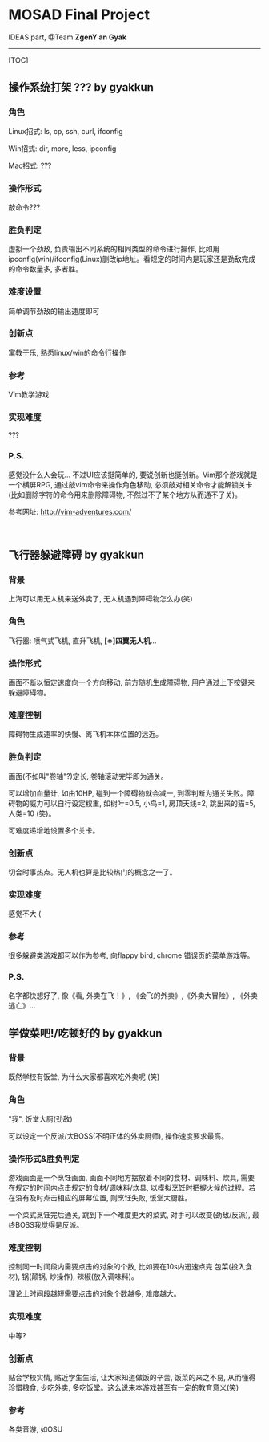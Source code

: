 # MOSAD Final Project

IDEAS part, @Team **ZgenY an Gyak**

----------------------------------------

[TOC]

## 操作系统打架 ??? 	by gyakkun

### 角色

Linux招式: ls, cp, ssh, curl, ifconfig

Win招式: dir, more, less, ipconfig

Mac招式: ???

### 操作形式

敲命令???

### 胜负判定

虚拟一个劲敌, 负责输出不同系统的相同类型的命令进行操作, 比如用ipconfig(win)/ifconfig(Linux)删改ip地址。看规定的时间内是玩家还是劲敌完成的命令数量多, 多者胜。

### 难度设置

简单调节劲敌的输出速度即可

### 创新点

寓教于乐, 熟悉linux/win的命令行操作

### 参考

Vim教学游戏

### 实现难度

???

### P.S. 

感觉没什么人会玩... 不过UI应该挺简单的, 要说创新也挺创新。Vim那个游戏就是一个横屏RPG, 通过敲vim命令来操作角色移动, 必须敲对相关命令才能解锁关卡(比如删除字符的命令用来删除障碍物, 不然过不了某个地方从而通不了关)。

参考网址: http://vim-adventures.com/

​	

## 飞行器躲避障碍 	by gyakkun 

### 背景

上海可以用无人机来送外卖了, 无人机遇到障碍物怎么办(笑)

### 角色

飞行器: 喷气式飞机, 直升飞机, **[※]四翼无人机**...

### 操作形式

画面不断以恒定速度向一个方向移动, 前方随机生成障碍物, 用户通过上下按键来躲避障碍物。

### 难度控制

障碍物生成速率的快慢、离飞机本体位置的远近。

### 胜负判定

画面(不如叫"卷轴"?)定长, 卷轴滚动完毕即为通关。

可以增加血量计, 如由10HP, 碰到一个障碍物就会减一, 到零判断为通关失败。障碍物的威力可以自行设定权重, 如树叶=0.5, 小鸟=1, 房顶天线=2, 跳出来的猫=5, 人类=10 (笑)。

可难度递增地设置多个关卡。

### 创新点

切合时事热点。无人机也算是比较热门的概念之一了。

### 实现难度

感觉不大 (

### 参考

很多躲避类游戏都可以作为参考, 向flappy bird, chrome 错误页的菜单游戏等。

### P.S.

名字都快想好了, 像《看, 外卖在飞！》, 《会飞的外卖》,《外卖大冒险》, 《外卖逃亡》...



## 学做菜吧!/吃顿好的		by gyakkun

### 背景

既然学校有饭堂, 为什么大家都喜欢吃外卖呢 (笑)

### 角色

"我", 饭堂大厨(劲敌)

可以设定一个反派/大BOSS(不明正体的外卖厨师), 操作速度要求最高。

### 操作形式&胜负判定

游戏画面是一个烹饪画面, 画面不同地方摆放着不同的食材、调味料、炊具, 需要在规定的时间内点击规定的食材/调味料/炊具, 以模拟烹饪时把握火候的过程。若在没有及时点击相应的屏幕位置, 则烹饪失败, 饭堂大厨胜。

一个菜式烹饪完后通关, 跳到下一个难度更大的菜式, 对手可以改变(劲敌/反派), 最终BOSS我觉得是反派。

### 难度控制

控制同一时间段内需要点击的对象的个数, 比如要在10s内迅速点完 包菜(投入食材), 锅(颠锅, 炒操作), 辣椒(放入调味料)。

理论上时间段越短需要点击的对象个数越多, 难度越大。

### 实现难度

中等?

### 创新点

贴合学校实情, 贴近学生生活, 让大家知道做饭的辛苦, 饭菜的来之不易, 从而懂得珍惜粮食, 少吃外卖, 多吃饭堂。这么说来本游戏甚至有一定的教育意义(笑)

### 参考

各类音游, 如OSU